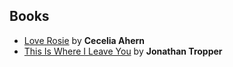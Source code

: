 Books
-----

- [Love Rosie](http://majimboo.github.io/favorites/books/LoveRosie-CeceliaAhern.pdf) by **Cecelia Ahern**
- [This Is Where I Leave You](http://majimboo.github.io/favorites/books/ThisIsWhereILeaveYou-JonathanTropper.pdf) by **Jonathan Tropper**
